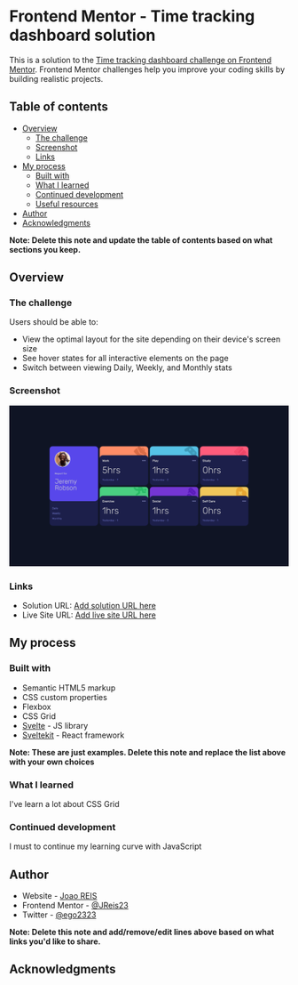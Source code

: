 # Frontend Mentor - Time tracking dashboard solution

This is a solution to the [Time tracking dashboard challenge on Frontend Mentor](https://www.frontendmentor.io/challenges/time-tracking-dashboard-UIQ7167Jw). Frontend Mentor challenges help you improve your coding skills by building realistic projects. 

## Table of contents

- [Overview](#overview)
  - [The challenge](#the-challenge)
  - [Screenshot](#screenshot)
  - [Links](#links)
- [My process](#my-process)
  - [Built with](#built-with)
  - [What I learned](#what-i-learned)
  - [Continued development](#continued-development)
  - [Useful resources](#useful-resources)
- [Author](#author)
- [Acknowledgments](#acknowledgments)

**Note: Delete this note and update the table of contents based on what sections you keep.**

## Overview

### The challenge

Users should be able to:

- View the optimal layout for the site depending on their device's screen size
- See hover states for all interactive elements on the page
- Switch between viewing Daily, Weekly, and Monthly stats

### Screenshot

![](./screenshot.jpg)

### Links

- Solution URL: [Add solution URL here](https://your-solution-url.com)
- Live Site URL: [Add live site URL here](https://your-live-site-url.com)

## My process

### Built with

- Semantic HTML5 markup
- CSS custom properties
- Flexbox
- CSS Grid
- [Svelte](https://reactjs.org/) - JS library
- [Sveltekit](https://nextjs.org/) - React framework

**Note: These are just examples. Delete this note and replace the list above with your own choices**

### What I learned

I've learn a lot about CSS Grid

### Continued development

I must to continue my learning curve with JavaScript


## Author

- Website - [Joao REIS](https://www.jreis.org)
- Frontend Mentor - [@JReis23](https://www.frontendmentor.io/profile/JReis23)
- Twitter - [@ego2323](https://twitter.com/ego2323)

**Note: Delete this note and add/remove/edit lines above based on what links you'd like to share.**

## Acknowledgments
